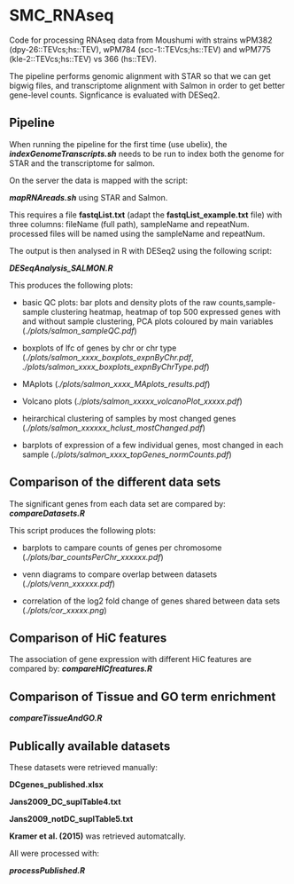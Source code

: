 # SMC_RNAseq

Code for processing RNAseq data from Moushumi with strains wPM382 (dpy-26::TEVcs;hs::TEV), wPM784 (scc-1::TEVcs;hs::TEV) and wPM775 (kle-2::TEVcs;hs::TEV) vs 366 (hs::TEV).

The pipeline performs genomic alignment with STAR so that we can get bigwig files, and transcriptome alignment with Salmon in order to get better gene-level counts. Signficance is evaluated with DESeq2.

## Pipeline

When running the pipeline for the first time (use ubelix), the _**indexGenomeTranscripts.sh**_ needs to be run to index both the genome for STAR and the transcriptome for salmon.

On the server the data is mapped with the script:

_**mapRNAreads.sh**_ using STAR and Salmon. 

This requires a file **fastqList.txt** (adapt the **fastqList_example.txt** file) with three columns: fileName (full path), sampleName and repeatNum. processed files will be named using the sampleName and repeatNum.

The output is then analysed in R with DESeq2 using the following script:

**_DESeqAnalysis_SALMON.R_**

This produces the following plots:

- basic QC plots: bar plots and density plots of the raw counts,sample-sample clustering heatmap, heatmap of top 500 expressed genes with and without sample clustering, PCA plots coloured by main variables (_./plots/salmon_sampleQC.pdf_)

- boxplots of lfc of genes by chr or chr type (_./plots/salmon_xxxx_boxplots_expnByChr.pdf_, _./plots/salmon_xxxx_boxplots_expnByChrType.pdf_)

- MAplots (_./plots/salmon_xxxx_MAplots_results.pdf_)

- Volcano plots (_./plots/salmon_xxxxx_volcanoPlot_xxxxx.pdf_)

- heirarchical clustering of samples by most changed genes (_./plots/salmon_xxxxxx_hclust_mostChanged.pdf_)

- barplots of expression of a few individual genes, most changed in each sample (_./plots/salmon_xxxx_topGenes_normCounts.pdf_)

## Comparison of the different data sets

The significant genes from each data set are compared by:
_**compareDatasets.R**_

This script produces the following plots:

- barplots to campare counts of genes per chromosome (_./plots/bar_countsPerChr_xxxxxx.pdf_)

- venn diagrams to compare overlap between datasets (_./plots/venn_xxxxxx.pdf_)

- correlation of the log2 fold change of genes shared between data sets (_./plots/cor_xxxxx.png_)

## Comparison of HiC features

The association of gene expression with different HiC features are compared by:
_**compareHICfreatures.R**_


## Comparison of Tissue and GO term enrichment

_**compareTissueAndGO.R**_


## Publically available datasets

These datasets were retrieved manually:

**DCgenes_published.xlsx** 

**Jans2009_DC_suplTable4.txt**

**Jans2009_notDC_suplTable5.txt** 

**Kramer et al. (2015)** was retrieved automatcally.

All were processed with:

_**processPublished.R**_
